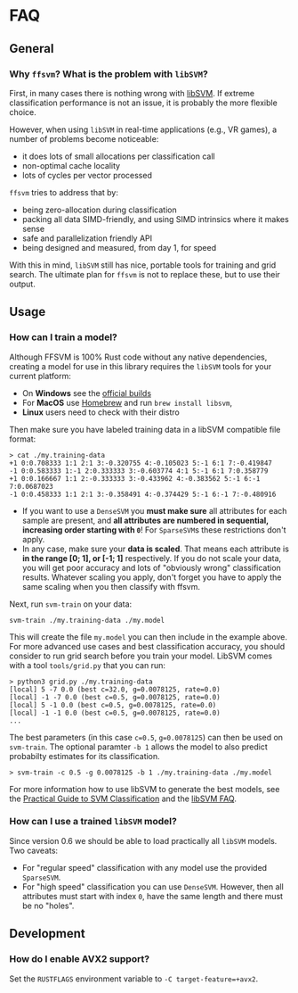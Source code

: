 
# FAQ

## General

### Why `ffsvm`? What is the problem with `libSVM`?

First, in many cases there is nothing wrong with [libSVM](https://github.com/cjlin1/libSVM). If extreme classification performance is not an issue, it is probably the more flexible choice.

However, when using `libSVM` in real-time applications (e.g., VR games), a number of problems become noticeable:

* it does lots of small allocations per classification call
* non-optimal cache locality
* lots of cycles per vector processed

`ffsvm` tries to address that by:

* being zero-allocation during classification
* packing all data SIMD-friendly, and using SIMD intrinsics where it makes sense
* safe and parallelization friendly API
* being designed and measured, from day 1, for speed


With this in mind, `libSVM` still has nice, portable tools for training and grid search. The ultimate plan for `ffsvm` is not to replace these, but to use their output.


## Usage


### How can I train a model?

Although FFSVM is 100% Rust code without any native dependencies, creating a model for use in
this library requires the `libSVM` tools for your current platform:

* On **Windows** see the [official builds](https://github.com/cjlin1/libsvm/tree/master/windows)
* For **MacOS** use [Homebrew](https://brew.sh/) and run `brew install libsvm`,
* **Linux** users need to check with their distro

Then make sure you have labeled training data in a libSVM compatible file format:

```ignore
> cat ./my.training-data
+1 0:0.708333 1:1 2:1 3:-0.320755 4:-0.105023 5:-1 6:1 7:-0.419847
-1 0:0.583333 1:-1 2:0.333333 3:-0.603774 4:1 5:-1 6:1 7:0.358779
+1 0:0.166667 1:1 2:-0.333333 3:-0.433962 4:-0.383562 5:-1 6:-1 7:0.0687023
-1 0:0.458333 1:1 2:1 3:-0.358491 4:-0.374429 5:-1 6:-1 7:-0.480916

```

* If you want to use a `DenseSVM` you **must make sure** all attributes
for each sample are present, and **all attributes are numbered in sequential, increasing order starting with `0`**! For `SparseSVM`s these restrictions don't apply.
* In any case, make sure your **data is scaled**. That means each attribute is **in the range \[0; 1\], or \[-1; 1\]** respectively. If you do not scale your data, you will get poor accuracy and lots of "obviously wrong" classification results. Whatever scaling you apply, don't forget you have to apply the same scaling when you then classify with ffsvm.   


Next, run `svm-train` on your data:

```ignore
svm-train ./my.training-data ./my.model
```

This will create the file `my.model` you can then include in the example above.
For more advanced use cases and best classification accuracy, you should consider to run
grid search before you train your model. LibSVM comes with a tool `tools/grid.py` that you
can run:

```ignore
> python3 grid.py ./my.training-data
[local] 5 -7 0.0 (best c=32.0, g=0.0078125, rate=0.0)
[local] -1 -7 0.0 (best c=0.5, g=0.0078125, rate=0.0)
[local] 5 -1 0.0 (best c=0.5, g=0.0078125, rate=0.0)
[local] -1 -1 0.0 (best c=0.5, g=0.0078125, rate=0.0)
...
```

The best parameters (in this case `c=0.5`, `g=0.0078125`) can then be used on `svm-train`. The
optional paramter `-b 1` allows the model to also predict probabilty estimates for its
classification.

```ignore
> svm-train -c 0.5 -g 0.0078125 -b 1 ./my.training-data ./my.model
```

For more information how to use libSVM to generate the best models, see the
[Practical Guide to SVM Classification](https://www.csie.ntu.edu.tw/%7Ecjlin/papers/guide/guide.pdf)
and the [libSVM FAQ](https://www.csie.ntu.edu.tw/%7Ecjlin/libsvm/faq.html).


### How can I use a trained `libSVM` model?

Since version 0.6 we should be able to load practically all `libSVM` models. Two caveats:

* For "regular speed" classification with any model use the provided `SparseSVM`.
* For "high speed" classification you can use `DenseSVM`. However, then all attributes must start with index `0`, have the same length and there must be no "holes".


## Development

### How do I enable AVX2 support?

Set the `RUSTFLAGS` environment variable to `-C target-feature=+avx2`.
